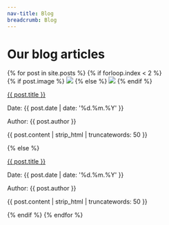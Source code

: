 ```yaml
---
nav-title: Blog
breadcrumb: Blog
---
```


<h1> Our blog articles </h1>

<section class="post-list">
  {% for post in site.posts %}
    {% if forloop.index < 2 %}
      <section class="post"> 
        {% if post.image %}
          <img class="image" src="{{ site.baseurl }}/images/posts/{{ post.image }}"/>
        {% else %}
          <img class="image" src="{{ site.baseurl }}/images/blog.jpg"/>
        {% endif %}  
          <p class="title"> <a href="{{ post.url | prepend: site.baseurl }}">{{ post.title }}</a> </p>
          <p class="date"> Date: {{ post.date | date: '%d.%m.%Y' }} </p>
          <p class="author"> Author: {{ post.author }} </p>
          <p class="excerpt"> {{ post.content | strip_html | truncatewords: 50 }} </p>
      </section>
    {% else %}
      <section class="post-small"> 
          <p class="title"> <a href="{{ post.url | prepend: site.baseurl }}">{{ post.title }}</a> </p>
          <p class="date"> Date: {{ post.date | date: '%d.%m.%Y' }} </p>
          <p class="author"> Author: {{ post.author }} </p>
          <p class="excerpt"> {{ post.content | strip_html | truncatewords: 50 }} </p>
      </section>  
    {% endif %}
  {% endfor %}
</section>
